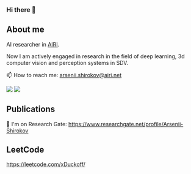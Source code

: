 ### Hi there 👋

<!--
**ArseniiShirokov/ArseniiShirokov** is a ✨ _special_ ✨ repository because its `README.md` (this file) appears on your GitHub profile.
Here are some ideas to get you started:
- 🔭 I’m currently working on ...
- 🌱 I’m currently learning ...
- 👯 I’m looking to collaborate on ...
- 🤔 I’m looking for help with ...
- 💬 Ask me about ...
- 📫 How to reach me: ...
- 😄 Pronouns: ...
- ⚡ Fun fact: ...
-->
## About me
AI researcher in [AIRI](https://airi.net).

Now I am actively engaged in research in the field of deep learning, 3d computer vision and perception systems in SDV.


📫 How to reach me: arsenii.shirokov@airi.net

![](https://img.shields.io/badge/Tech-ComputerVision-informational?style=flat&logo=<LOGO_NAME>&logoColor=white&color=2bbc8a)
![](https://img.shields.io/badge/Tech-DeepLerning-informational?style=flat&logo=<LOGO_NAME>&logoColor=white&color=2bbc8a)

## Publications
🌱 I'm on Research Gate: https://www.researchgate.net/profile/Arsenii-Shirokov

## LeetCode
https://leetcode.com/xDuckoff/

